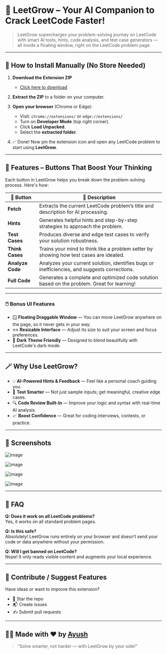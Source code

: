 # 🚀 LeetGrow – Your AI Companion to Crack LeetCode Faster!

> LeetGrow supercharges your problem-solving journey on LeetCode with smart AI tools, hints, code analysis, and test case generators — all inside a floating window, right on the LeetCode problem page.

---

## 🔧 How to Install Manually (No Store Needed)

1. **Download the Extension ZIP**
   - [Click here to download](https://drive.google.com/uc?export=download&id=17AxLf4sG26wgp6VZEfD5V2re-26GiKar
)

2. **Extract the ZIP** to a folder on your computer.

3. **Open your browser** (Chrome or Edge):
   - Visit: `chrome://extensions/` or `edge://extensions/`
   - Turn on **Developer Mode** (top right corner).
   - Click **Load Unpacked**.
   - Select the **extracted folder**.

4. ✅ Done! Now pin the extension icon and open any LeetCode problem to start using **LeetGrow**.

---

## 🧠 Features – Buttons That Boost Your Thinking

Each button in LeetGrow helps you break down the problem-solving process. Here's how:

| 🧩 Button        | 📝 Description |
|------------------|---------------|
| **Fetch**        | Extracts the current LeetCode problem’s title and description for AI processing. |
| **Hints**        | Generates helpful hints and step-by-step strategies to approach the problem. |
| **Test Cases**   | Produces diverse and edge test cases to verify your solution robustness. |
| **Think Cases**  | Trains your mind to think like a problem setter by showing how test cases are ideated. |
| **Analyze Code** | Analyzes your current solution, identifies bugs or inefficiencies, and suggests corrections. |
| **Full Code**    | Generates a complete and optimized code solution based on the problem. Great for learning! |

---

### 🖱️ Bonus UI Features

- 🪟 **Floating Draggable Window** — You can move LeetGrow anywhere on the page, so it never gets in your way.
- ↔️ **Resizable Interface** — Adjust its size to suit your screen and focus preferences.
- 🌙 **Dark Theme Friendly** — Designed to blend beautifully with LeetCode's dark mode.

---



## 🪄 Why Use LeetGrow?

- 💡 **AI-Powered Hints & Feedback** — Feel like a personal coach guiding you.
- 🧪 **Test Smarter** — Not just sample inputs; get meaningful, creative edge cases.
- 🔍 **Code Review Built-In** — Improve your logic and syntax with real-time AI analysis.
- 📈 **Boost Confidence** — Great for coding interviews, contests, or practice.

---

## 📸 Screenshots


![image](https://github.com/user-attachments/assets/bf6bbea4-94c1-4c22-8c27-6153f66ca068)

![image](https://github.com/user-attachments/assets/d7cf1ab5-0422-4e19-a4d9-ddbf39c6cf35) 

![image](https://github.com/user-attachments/assets/2b867d3a-f749-4b6b-afee-9fd5a6b26ac6)

![image](https://github.com/user-attachments/assets/60305227-0e19-422c-a706-485c0cd2181c)



---

## 💬 FAQ

**Q: Does it work on all LeetCode problems?**  
Yes, it works on all standard problem pages.

**Q: Is this safe?**  
Absolutely! LeetGrow runs entirely on your browser and doesn’t send your code or data anywhere without your permission.

**Q: Will I get banned on LeetCode?**  
Nope! It only reads visible content and augments your local experience.

---

## 🤝 Contribute / Suggest Features

Have ideas or want to improve this extension?

- 🌟 Star the repo
- 📬 Create issues
- ✍️ Submit pull requests

---

## 👨‍💻 Made with ❤️ by [Ayush](https://your-website-or-linkedin.com)

> “Solve smarter, not harder — with LeetGrow by your side!”

